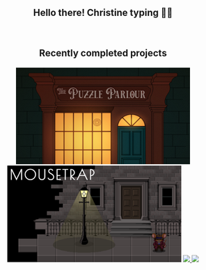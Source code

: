 ## <p align="center">Hello there! Christine typing 👋😊</p>

<br>

## <p align="center">Recently completed projects</p>

<p align="center">
  <img width="400" src="./puzzle-parlour-thumbnail.png" />
  <img width="400" src="./mousetrap-thumbnail.png" />
  <a href="https://github.com/chrislush/chrislush.github.io">
    <img align="" src="https://github-readme-stats.vercel.app/api/pin/?username=chrislush&repo=chrislush.github.io&theme=tokyonight" />
  </a>
  <a href="https://github.com/chrislush/mousetrap">
    <img align="" src="https://github-readme-stats.vercel.app/api/pin/?username=chrislush&repo=mousetrap&theme=tokyonight" />
  </a>
</p>


<!--
**chrislush/chrislush** is a ✨ _special_ ✨ repository because its `README.md` (this file) appears on your GitHub profile.

Here are some ideas to get you started:

- 🔭 I’m currently working on ...
- 🌱 I’m currently learning ...
- 👯 I’m looking to collaborate on ...
- 🤔 I’m looking for help with ...
- 💬 Ask me about ...
- 📫 How to reach me: ...
- 😄 Pronouns: ...
- ⚡ Fun fact: ...
-->
